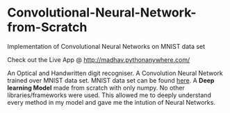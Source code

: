 # Convolutional-Neural-Network-from-Scratch
Implementation of Convolutional Neural Networks on MNIST data set 

Check out the Live App @ http://madhav.pythonanywhere.com/



An Optical and Handwritten digit recogniser. A Convolution Neural Network trained over MNIST data set. MNIST data set can be found [here]( http://yann.lecun.com/exdb/mnist/). A **Deep learning Model** made from scratch with only numpy. No other libraries/frameworks were used. This allowed me to deeply understand every method in my model and gave me the intution of Neural Networks. 
